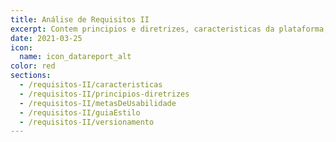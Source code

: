 ```yaml
---
title: Análise de Requisitos II
excerpt: Contem principios e diretrizes, caracteristicas da plataforma, guia de estilo e metas de usabilidade.
date: 2021-03-25
icon:
  name: icon_datareport_alt
color: red
sections:
  - /requisitos-II/caracteristicas
  - /requisitos-II/principios-diretrizes
  - /requisitos-II/metasDeUsabilidade
  - /requisitos-II/guiaEstilo
  - /requisitos-II/versionamento
---
```

